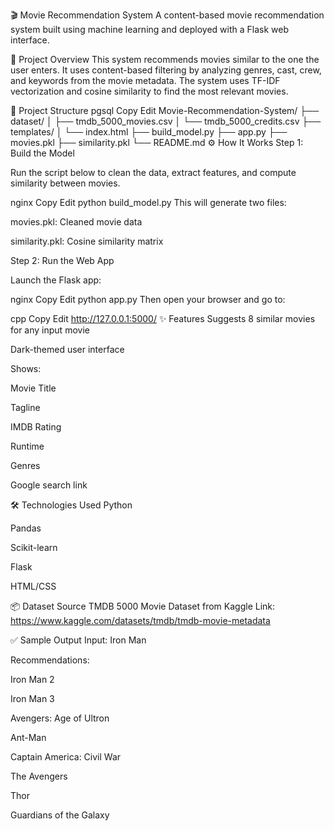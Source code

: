 🎬 Movie Recommendation System
A content-based movie recommendation system built using machine learning and deployed with a Flask web interface.

📌 Project Overview
This system recommends movies similar to the one the user enters. It uses content-based filtering by analyzing genres, cast, crew, and keywords from the movie metadata. The system uses TF-IDF vectorization and cosine similarity to find the most relevant movies.

📁 Project Structure
pgsql
Copy
Edit
Movie-Recommendation-System/
├── dataset/
│   ├── tmdb_5000_movies.csv
│   └── tmdb_5000_credits.csv
├── templates/
│   └── index.html
├── build_model.py
├── app.py
├── movies.pkl
├── similarity.pkl
└── README.md
⚙️ How It Works
Step 1: Build the Model

Run the script below to clean the data, extract features, and compute similarity between movies.

nginx
Copy
Edit
python build_model.py
This will generate two files:

movies.pkl: Cleaned movie data

similarity.pkl: Cosine similarity matrix

Step 2: Run the Web App

Launch the Flask app:

nginx
Copy
Edit
python app.py
Then open your browser and go to:

cpp
Copy
Edit
http://127.0.0.1:5000/
✨ Features
Suggests 8 similar movies for any input movie

Dark-themed user interface

Shows:

Movie Title

Tagline

IMDB Rating

Runtime

Genres

Google search link

🛠 Technologies Used
Python

Pandas

Scikit-learn

Flask

HTML/CSS

📦 Dataset Source
TMDB 5000 Movie Dataset from Kaggle
Link: https://www.kaggle.com/datasets/tmdb/tmdb-movie-metadata

✅ Sample Output
Input: Iron Man

Recommendations:

Iron Man 2

Iron Man 3

Avengers: Age of Ultron

Ant-Man

Captain America: Civil War

The Avengers

Thor

Guardians of the Galaxy
